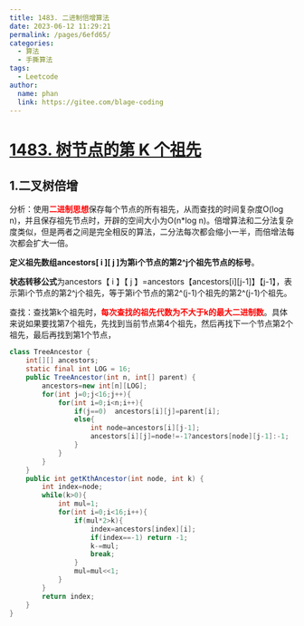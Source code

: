 ```yaml
---
title: 1483. 二进制倍增算法
date: 2023-06-12 11:29:21
permalink: /pages/6efd65/
categories:
  - 算法
  - 手撕算法
tags:
  - Leetcode
author: 
  name: phan
  link: https://gitee.com/blage-coding
---
```

# [1483. 树节点的第 K 个祖先](https://leetcode.cn/problems/kth-ancestor-of-a-tree-node/)

## 1.二叉树倍增

分析：使用<font color="red">**二进制思想**</font>保存每个节点的所有祖先，从而查找的时间复杂度O(log n)，并且保存祖先节点时，开辟的空间大小为O(n*log n)。倍增算法和二分法复杂度类似，但是两者之间是完全相反的算法，二分法每次都会缩小一半，而倍增法每次都会扩大一倍。

**定义祖先数组ancestors\[ i \]\[ j \]为第i个节点的第2^j个祖先节点的标号**。

**状态转移公式**为ancestors【 i 】【 j 】=ancestors【ancestors\[i\]\[j-1\]】【j-1】，表示第i个节点的第2\^j个祖先，等于第i个节点的第2\^(j-1)个祖先的第2\^(j-1)个祖先。

查找：查找第k个祖先时，<font color="red">**每次查找的祖先代数为不大于k的最大二进制数**</font>。具体来说如果要找第7个祖先，先找到当前节点第4个祖先，然后再找下一个节点第2个祖先，最后再找到第1个节点，

```java
class TreeAncestor {
    int[][] ancestors;
    static final int LOG = 16;
    public TreeAncestor(int n, int[] parent) {
        ancestors=new int[n][LOG];
        for(int j=0;j<16;j++){
            for(int i=0;i<n;i++){
                if(j==0)  ancestors[i][j]=parent[i];
                else{
                    int node=ancestors[i][j-1];
                    ancestors[i][j]=node!=-1?ancestors[node][j-1]:-1;
                }
            }
        }
    }
    public int getKthAncestor(int node, int k) {
        int index=node;
        while(k>0){
            int mul=1;
            for(int i=0;i<16;i++){
                if(mul*2>k){
                    index=ancestors[index][i];
                    if(index==-1) return -1;
                    k-=mul;
                    break;
                }
                mul=mul<<1;
            }
        }
        return index;
    }
}
```

